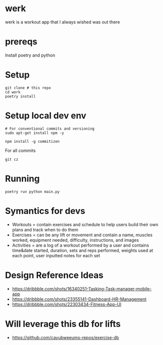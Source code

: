 # werk
werk is a workout app that I always wished was out there

# prereqs

Install poetry and python

# Setup

```
git clone # this repo
cd werk
poetry install
```

# Setup local dev env
```
# For conventional commits and versioning
sudo apt-get install npm -y

npm install -g commitizen
```

For all commits
```
git cz
```

# Running
```
poetry run python main.py
```

# Symantics for devs
- Workouts = contain exercises and schedule to help users build their own plans and track when to do them
- Exercises = can be any lift or movement and contain a name, muscles worked, equipment needed, difficulty, instructions, and images
- Activities = are a log of a workout performed by a user and contains time&date started, duration, sets and reps performed, weights used at each point, user inputted notes for each set

# Design Reference Ideas
- https://dribbble.com/shots/16340251-Tasking-Task-manager-mobile-app
- https://dribbble.com/shots/23355141-Dashboard-HR-Management
- https://dribbble.com/shots/22303434-Fitness-App-UI

# Will leverage this db for lifts
- https://github.com/cayubweeums-repos/exercise-db
